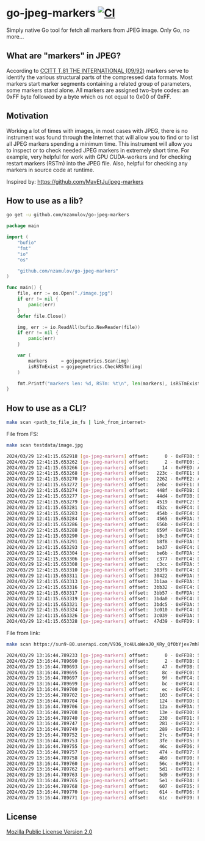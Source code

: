 # go-jpeg-markers [![CI][ci-img]][ci]

Simply native Go tool for fetch all markers from JPEG image.
Only Go, no more...

## What are "markers" in JPEG?

According to [CCITT T.81 THE INTERNATIONAL (09/92)](https://www.w3.org/Graphics/JPEG/itu-t81.pdf) markers serve to
identify the various structural parts of the compressed data formats. Most markers start marker segments containing a
related group of parameters, some markers stand alone. All markers are assigned two-byte codes: an 0xFF byte followed 
by a byte which os not equal to 0x00 of 0xFF.

## Motivation

Working a lot of times with images, in most cases with JPEG, there is no instrument was found through the Internet that
will allow you to find or to list all JPEG markers spending a minimum time. This instrument will allow you to inspect or
to check needed JPEG markers in extremely short time. For example, very helpful for work with GPU CUDA-workers and for 
checking restart markers (RSTm) into the JPEG file. Also, helpful for checking any markers in source code at runtime.

Inspired by:
https://github.com/MavEtJu/jpeg-markers

## How to use as a lib?

```bash
go get -u github.com/nzamulov/go-jpeg-markers
```

```go
package main

import (
	"bufio"
	"fmt"
	"io"
	"os"

	"github.com/nzamulov/go-jpeg-markers"
)

func main() {
	file, err := os.Open("./image.jpg")
	if err != nil {
		panic(err)
	}
	defer file.Close()

	img, err := io.ReadAll(bufio.NewReader(file))
	if err != nil {
		panic(err)
	}

	var (
		markers     = gojpegmetrics.Scan(img)
		isRSTmExist = gojpegmetrics.CheckRSTm(img)
	)

	fmt.Printf("markers len: %d, RSTm: %t\n", len(markers), isRSTmExist)
}
```

## How to use as a CLI?

```bash
make scan <path_to_file_in_fs | link_from_internet>
```

File from FS:
```bash
make scan testdata/image.jpg
```
```bash
2024/03/29 12:41:15.652918 [go-jpeg-markers] offset:      0 - 0xFFD8: Start Of Image
2024/03/29 12:41:15.653262 [go-jpeg-markers] offset:      2 - 0xFFE0: JFIF [Identifier:JFIF, JFIF version:1.01 Density units:1, Xdensity:72, Ydensity:72, Xthumbnail:0, Ythumbnail:0]
2024/03/29 12:41:15.653266 [go-jpeg-markers] offset:     14 - 0xFFED: APP13
2024/03/29 12:41:15.653268 [go-jpeg-markers] offset:   223c - 0xFFE1: EXIF
2024/03/29 12:41:15.653270 [go-jpeg-markers] offset:   2262 - 0xFFE2: APP2
2024/03/29 12:41:15.653272 [go-jpeg-markers] offset:   2ebc - 0xFFE1: EXIF
2024/03/29 12:41:15.653274 [go-jpeg-markers] offset:   448f - 0xFFDB: Define Quantization Table(s)
2024/03/29 12:41:15.653277 [go-jpeg-markers] offset:   44d4 - 0xFFDB: Define Quantization Table(s)
2024/03/29 12:41:15.653279 [go-jpeg-markers] offset:   4519 - 0xFFC2: Start Of Frame (SOF2) (Progressive DCT, Huffman coding) [P:8, Y:522, X:783, Nf:3]
2024/03/29 12:41:15.653281 [go-jpeg-markers] offset:   452c - 0xFFC4: Define Huffman Table(s)
2024/03/29 12:41:15.653283 [go-jpeg-markers] offset:   454b - 0xFFC4: Define Huffman Table(s)
2024/03/29 12:41:15.653284 [go-jpeg-markers] offset:   4565 - 0xFFDA: Start Of Scan [Ns: 3] (8184 bytes)
2024/03/29 12:41:15.653286 [go-jpeg-markers] offset:   656b - 0xFFC4: Define Huffman Table(s)
2024/03/29 12:41:15.653288 [go-jpeg-markers] offset:   659f - 0xFFDA: Start Of Scan [Ns: 1] (21274 bytes)
2024/03/29 12:41:15.653290 [go-jpeg-markers] offset:   b8c3 - 0xFFC4: Define Huffman Table(s)
2024/03/29 12:41:15.653291 [go-jpeg-markers] offset:   b8f8 - 0xFFDA: Start Of Scan [Ns: 1] (1333 bytes)
2024/03/29 12:41:15.653293 [go-jpeg-markers] offset:   be37 - 0xFFC4: Define Huffman Table(s)
2024/03/29 12:41:15.653304 [go-jpeg-markers] offset:   be6b - 0xFFDA: Start Of Scan [Ns: 1] (1282 bytes)
2024/03/29 12:41:15.653306 [go-jpeg-markers] offset:   c377 - 0xFFC4: Define Huffman Table(s)
2024/03/29 12:41:15.653308 [go-jpeg-markers] offset:   c3cc - 0xFFDA: Start Of Scan [Ns: 1] (147491 bytes)
2024/03/29 12:41:15.653310 [go-jpeg-markers] offset:  303f9 - 0xFFC4: Define Huffman Table(s)
2024/03/29 12:41:15.653311 [go-jpeg-markers] offset:  30422 - 0xFFDA: Start Of Scan [Ns: 1] (44414 bytes)
2024/03/29 12:41:15.653313 [go-jpeg-markers] offset:  3b1aa - 0xFFDA: Start Of Scan [Ns: 3] (2426 bytes)
2024/03/29 12:41:15.653316 [go-jpeg-markers] offset:  3bb32 - 0xFFC4: Define Huffman Table(s)
2024/03/29 12:41:15.653317 [go-jpeg-markers] offset:  3bb57 - 0xFFDA: Start Of Scan [Ns: 1] (575 bytes)
2024/03/29 12:41:15.653319 [go-jpeg-markers] offset:  3bda0 - 0xFFC4: Define Huffman Table(s)
2024/03/29 12:41:15.653321 [go-jpeg-markers] offset:  3bdc5 - 0xFFDA: Start Of Scan [Ns: 1] (577 bytes)
2024/03/29 12:41:15.653324 [go-jpeg-markers] offset:  3c010 - 0xFFC4: Define Huffman Table(s)
2024/03/29 12:41:15.653326 [go-jpeg-markers] offset:  3c039 - 0xFFDA: Start Of Scan [Ns: 1] (48374 bytes)
2024/03/29 12:41:15.653328 [go-jpeg-markers] offset:  47d39 - 0xFFD9: End Of Image
```

File from link:
```bash
make scan https://sun9-80.userapi.com/V936_Yc4ULoWeaJ0_KRy_QfObYjex7mhPo1Qgg/i6DWh5it8lk.jpg
```
```bash
2024/03/29 13:16:44.789233 [go-jpeg-markers] offset:      0 - 0xFFD8: Start Of Image
2024/03/29 13:16:44.789690 [go-jpeg-markers] offset:      2 - 0xFFDB: Define Quantization Table(s)
2024/03/29 13:16:44.789693 [go-jpeg-markers] offset:     47 - 0xFFDB: Define Quantization Table(s)
2024/03/29 13:16:44.789695 [go-jpeg-markers] offset:     8c - 0xFFC0: Start Of Frame (SOF0) (Baseline DCT) [P:8, Y:50, X:50, Nf:3]
2024/03/29 13:16:44.789697 [go-jpeg-markers] offset:     9f - 0xFFC4: Define Huffman Table(s)
2024/03/29 13:16:44.789699 [go-jpeg-markers] offset:     bc - 0xFFC4: Define Huffman Table(s)
2024/03/29 13:16:44.789700 [go-jpeg-markers] offset:     ec - 0xFFC4: Define Huffman Table(s)
2024/03/29 13:16:44.789702 [go-jpeg-markers] offset:    103 - 0xFFC4: Define Huffman Table(s)
2024/03/29 13:16:44.789704 [go-jpeg-markers] offset:    124 - 0xFFDD: Define Restart Interval [Ri: 1]
2024/03/29 13:16:44.789706 [go-jpeg-markers] offset:    12a - 0xFFDA: Start Of Scan [Ns: 3] (6 bytes)
2024/03/29 13:16:44.789708 [go-jpeg-markers] offset:    13e - 0xFFD0: RST0 (240 bytes)
2024/03/29 13:16:44.789740 [go-jpeg-markers] offset:    230 - 0xFFD1: RST1 (79 bytes)
2024/03/29 13:16:44.789747 [go-jpeg-markers] offset:    281 - 0xFFD2: RST2 (6 bytes)
2024/03/29 13:16:44.789749 [go-jpeg-markers] offset:    289 - 0xFFD3: RST3 (113 bytes)
2024/03/29 13:16:44.789752 [go-jpeg-markers] offset:    2fc - 0xFFD4: RST4 (256 bytes)
2024/03/29 13:16:44.789753 [go-jpeg-markers] offset:    3fe - 0xFFD5: RST5 (108 bytes)
2024/03/29 13:16:44.789755 [go-jpeg-markers] offset:    46c - 0xFFD6: RST6 (6 bytes)
2024/03/29 13:16:44.789757 [go-jpeg-markers] offset:    474 - 0xFFD7: RST7 (67 bytes)
2024/03/29 13:16:44.789758 [go-jpeg-markers] offset:    4b9 - 0xFFD0: RST0 (177 bytes)
2024/03/29 13:16:44.789760 [go-jpeg-markers] offset:    56c - 0xFFD1: RST1 (99 bytes)
2024/03/29 13:16:44.789762 [go-jpeg-markers] offset:    5d1 - 0xFFD2: RST2 (6 bytes)
2024/03/29 13:16:44.789763 [go-jpeg-markers] offset:    5d9 - 0xFFD3: RST3 (6 bytes)
2024/03/29 13:16:44.789765 [go-jpeg-markers] offset:    5e1 - 0xFFD4: RST4 (36 bytes)
2024/03/29 13:16:44.789768 [go-jpeg-markers] offset:    607 - 0xFFD5: RST5 (11 bytes)
2024/03/29 13:16:44.789770 [go-jpeg-markers] offset:    614 - 0xFFD6: RST6 (6 bytes)
2024/03/29 13:16:44.789771 [go-jpeg-markers] offset:    61c - 0xFFD9: End Of Image
```

## License
[Mozilla Public License Version 2.0](./LICENSE)

[ci-img]: https://github.com/nzamulov/go-jpeg-markers/workflows/CI/badge.svg
[ci]: https://github.com/nzamulov/go-jpeg-markers/actions